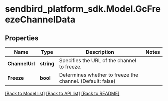 
# sendbird_platform_sdk.Model.GcFreezeChannelData

## Properties

Name | Type | Description | Notes
------------ | ------------- | ------------- | -------------
**ChannelUrl** | **string** | Specifies the URL of the channel to freeze. | 
**Freeze** | **bool** | Determines whether to freeze the channel. (Default: false) | 

[[Back to Model list]](../README.md#documentation-for-models)
[[Back to API list]](../README.md#documentation-for-api-endpoints)
[[Back to README]](../README.md)

